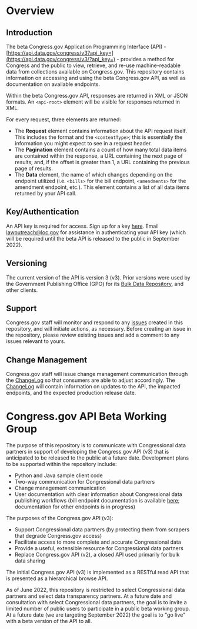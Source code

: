 # Overview
## Introduction
The beta Congress.gov Application Programming Interface (API) - [https://api.data.gov/congress/v3?api_key=](https://api.data.gov/congress/v3/?api_key=) - provides a method for Congress and the public to view, retrieve, and re-use machine-readable data from collections available on Congress.gov. This repository contains information on accessing and using the beta Congress.gov API, as well as documentation on available endpoints.

Within the beta Congress.gov API, responses are returned in XML or JSON formats. An `<api-root>` element will be visible for responses returned in XML. 

For every request, three elements are returned:
- The **Request** element contains information about the API request itself. This includes the format and the `<contentType>`; this is essentially the information you might expect to see in a request header.
- The **Pagination** element contains a count of how many total data items are contained within the response, a URL containing the next page of results; and, if the offset is greater than 1, a URL containing the previous page of results.
- The **Data** element, the name of which changes depending on the endpoint utilized (i.e. `<bills>` for the bill endpoint, `<amendments>` for the amendment endpoint, etc.). This element contains a list of all data items returned by your API call. 
## Key/Authentication
An API key is required for access. Sign up for a key [here](https://api.data.gov/signup/). Email lawoutreach@loc.gov for assistance in authenticating your API key (which will be required until the beta API is released to the public in September 2022).
## Versioning
The current version of the API is version 3 (v3). Prior versions were used by the Government Publishing Office (GPO) for its [Bulk Data Repository](https://www.govinfo.gov/bulkdata), and other clients. 
## Support
Congress.gov staff will monitor and respond to any [issues](https://github.com/LibraryOfCongress/api.congress.gov/issues) created in this repository, and will initiate actions, as necessary. Before creating an issue in the repository, please review existing issues and add a comment to any issues relevant to yours. 
## Change Management
Congress.gov staff will issue change management communication through the [ChangeLog](https://github.com/LibraryOfCongress/api.congress.gov/blob/main/ChangeLog.md) so that consumers are able to adjust accordingly. The [ChangeLog](https://github.com/LibraryOfCongress/api.congress.gov/blob/main/ChangeLog.md) will contain information on updates to the API, the impacted endpoints, and the expected production release date. 

# Congress.gov API Beta Working Group 

The purpose of this repository is to communicate with Congressional data partners in support of developing the Congress.gov API (v3) that is anticipated to be released to the public at a future date. Development plans to be supported within the repository include: 

- Python and Java sample client code
- Two-way communication for Congressional data partners
- Change management communication
- User documentation with clear information about Congressional data publishing workflows (bill endpoint documentation is available [here](https://github.com/LibraryOfCongress/api.congress.gov/blob/main/ExpandedBillEndpointDocumentation.md); documentation for other endpoints is in progress)

The purposes of the Congress.gov API (v3): 

- Support Congressional data partners (by protecting them from scrapers that degrade Congress.gov access) 
- Facilitate access to more complete and accurate Congressional data
- Provide a useful, extensible resource for Congressional data partners
- Replace Congress.gov API (v2), a closed API used primarily for bulk data sharing
  
The initial Congress.gov API (v3) is implemented as a RESTful read API that is presented as a hierarchical browse API.

As of June 2022, this repository is restricted to select Congressional data partners and select data transparency partners. At a future date and consultation with select Congressional data partners, the goal is to invite a limited number of public users to participate in a public beta working group. At a future date (we are targeting September 2022) the goal is to "go live" with a  beta version of the API to all.
